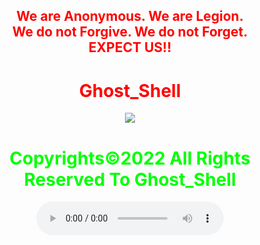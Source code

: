<html>
    <center>
     <h2 style="color:red">
    We are Anonymous.
    We are Legion.<br>
    We do not Forgive.
    We do not Forget.<br>EXPECT US!!<br></h2>   
    <link rel="icon" type="image/x-icon" href="favicon.ico">
    <link rel="stylesheet" href="world.css">
        <h1 style="color:red">Ghost_Shell</h1><img src="https://i.ibb.co/SmLz9Fr/GHOOST.png"><br>
      <h1 style="color:#00ff00">Copyrights&copy;2022 All Rights Reserved To Ghost_Shell</h1>
<div id="social-icon"><a href="https://www.facebook.com/" class="fa wp-icon fa-facebook-f fa-lg"></a>
<a href="https://twitter.com/"class="fa wp-icon fa-twitter fa-lg"></a>
<a href="https://www.instagram.com/"class="fa wp-icon fa-instagram fa-lg"></a>
<a href="https://www.youtube.com/"class="fa wp-icon fa-youtube fa-lg"></a>
<a href="https://github.com/" class="fa wp-icon fa-github fa-lg"></a>
</div>

<body> 
   <audio controls loop autoplay height="" width="">
<audio autoplay="true" src="Anonymous Hackers Song-We Are Anonymous.mp3"></audio>
<link href="https://fonts.googleapis.com/css?family=Lobster" rel="stylesheet" type="text/css">
     <script>alert("😎It is our great pleasure to have you on board!.A hearty welcome to you😎")</script>

